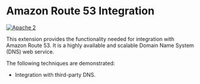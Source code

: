 # Amazon Route 53 Integration

[![Apache 2](http://img.shields.io/badge/license-Apache%202-blue.svg)](http://www.apache.org/licenses/LICENSE-2.0)

This extension provides the functionality needed for integration with Amazon Route 53. It is a highly available and scalable Domain Name System (DNS) web service.

The following techniques are demonstrated:
* Integration with third-party DNS.
